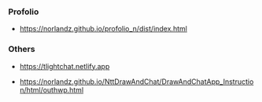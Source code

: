 

### Profolio 

- https://norlandz.github.io/profolio_n/dist/index.html

### Others

- https://tlightchat.netlify.app

- https://norlandz.github.io/NttDrawAndChat/DrawAndChatApp_Instruction/html/outhwp.html
